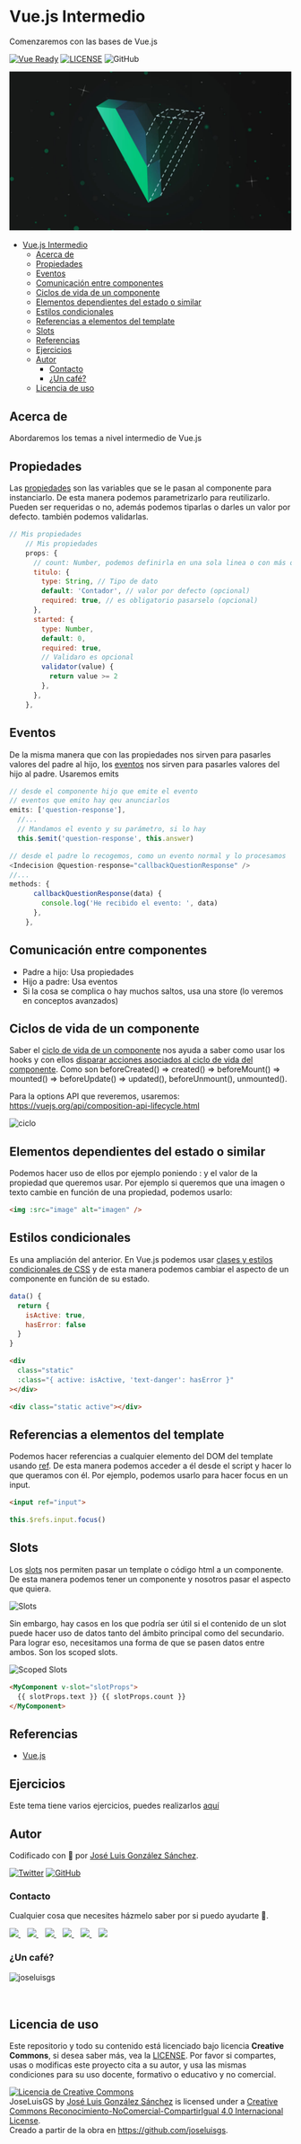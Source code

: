 # Vue.js Intermedio

Comenzaremos con las bases de Vue.js


[![Vue Ready](https://img.shields.io/badge/Code-Vue.js-%2342b983)](https://es.vuejs.org/)
[![LICENSE](https://img.shields.io/badge/License-CC-%23e64545)](https://joseluisgs.github.io/docs/license/)
![GitHub](https://img.shields.io/github/last-commit/joseluisgs/vue-profesores-madrid-2022-2022)

![Vue.js](../images/vue-intermedio.jpg)

- [Vue.js Intermedio](#vuejs-intermedio)
  - [Acerca de](#acerca-de)
  - [Propiedades](#propiedades)
  - [Eventos](#eventos)
  - [Comunicación entre componentes](#comunicación-entre-componentes)
  - [Ciclos de vida de un componente](#ciclos-de-vida-de-un-componente)
  - [Elementos dependientes del estado o similar](#elementos-dependientes-del-estado-o-similar)
  - [Estilos condicionales](#estilos-condicionales)
  - [Referencias a elementos del template](#referencias-a-elementos-del-template)
  - [Slots](#slots)
  - [Referencias](#referencias)
  - [Ejercicios](#ejercicios)
  - [Autor](#autor)
    - [Contacto](#contacto)
    - [¿Un café?](#un-café)
  - [Licencia de uso](#licencia-de-uso)

## Acerca de
Abordaremos los temas a nivel intermedio de Vue.js

## Propiedades
Las [propiedades](https://vuejs.org/guide/components/props.html#props) son las variables que se le pasan al componente para instanciarlo. De esta manera podemos parametrizarlo para reutilizarlo. Pueden ser requeridas o no, además podemos tiparlas o darles un valor por defecto. también podemos validarlas.

```js
// Mis propiedades
    // Mis propiedades
    props: {
      // count: Number, podemos definirla en una sola linea o con más opciones...
      titulo: {
        type: String, // Tipo de dato
        default: 'Contador', // valor por defecto (opcional)
        required: true, // es obligatorio pasarselo (opcional)
      },
      started: {
        type: Number,
        default: 0,
        required: true,
        // Validaro es opcional
        validator(value) {
          return value >= 2
        },
      },
    },
```

## Eventos

De la misma manera que con las propiedades nos sirven para pasarles valores del padre al hijo, los [eventos](https://vuejs.org/guide/components/events.html) nos sirven para pasarles valores del hijo al padre. Usaremos emits

```js
// desde el componente hijo que emite el evento
// eventos que emito hay qeu anunciarlos
emits: ['question-response'],
  //...
  // Mandamos el evento y su parámetro, si lo hay
  this.$emit('question-response', this.answer)
```

```js
// desde el padre lo recogemos, como un evento normal y lo procesamos
<Indecision @question-response="callbackQuestionResponse" />
//...
methods: {
      callbackQuestionResponse(data) {
        console.log('He recibido el evento: ', data)
      },
    },
```


## Comunicación entre componentes
- Padre a hijo: Usa propiedades
- Hijo a padre: Usa eventos
- Si la cosa se complica o hay muchos saltos, usa una store (lo veremos en conceptos avanzados)

## Ciclos de vida de un componente
Saber el [ciclo de vida de un componente](https://vuejs.org/guide/essentials/lifecycle.html) nos ayuda a saber como usar los hooks y con ellos [disparar acciones asociados al ciclo de vida del componente](https://vuejs.org/api/options-lifecycle.html). Como son beforeCreated() => created() => beforeMount() => mounted() => beforeUpdate() => updated(), beforeUnmount(), unmounted().

Para la options API que reveremos, usaremos: https://vuejs.org/api/composition-api-lifecycle.html

![ciclo](https://vuejs.org/assets/lifecycle.16e4c08e.png)



## Elementos dependientes del estado o similar
Podemos hacer uso de ellos por ejemplo poniendo : y el valor de la propiedad que queremos usar. Por ejemplo si queremos que una imagen o texto cambie en función de una propiedad, podemos usarlo:

```html
<img :src="image" alt="imagen" />
```

## Estilos condicionales
Es una ampliación del anterior. En Vue.js podemos usar [clases y estilos condicionales de CSS](https://vuejs.org/guide/essentials/class-and-style.html) y de esta manera podemos cambiar el aspecto de un componente en función de su estado.
```js
data() {
  return {
    isActive: true,
    hasError: false
  }
}
```
```html
<div
  class="static"
  :class="{ active: isActive, 'text-danger': hasError }"
></div>
```

```html
<div class="static active"></div>
```

## Referencias a elementos del template
Podemos hacer referencias a cualquier elemento del DOM del template usando [ref](https://vuejs.org/guide/essentials/template-refs.html). De esta manera podemos acceder a él desde el script y hacer lo que queramos con él. Por ejemplo, podemos usarlo para hacer focus en un input.

```html
<input ref="input">
```

```js
this.$refs.input.focus()
```

## Slots
Los [slots](https://vuejs.org/guide/components/slots.html#slots) nos permiten pasar un template o código html a un componente. De esta manera podemos tener un componente y nosotros pasar el aspecto que quiera.

![Slots](https://vuejs.org/assets/slots.dbdaf1e8.png)

Sin embargo, hay casos en los que podría ser útil si el contenido de un slot puede hacer uso de datos tanto del ámbito principal como del secundario. Para lograr eso, necesitamos una forma de que se pasen datos entre ambos. Son los scoped slots.

![Scoped Slots](https://vuejs.org/assets/scoped-slots.1c6d5876.svg)


```html
<MyComponent v-slot="slotProps">
  {{ slotProps.text }} {{ slotProps.count }}
</MyComponent>
```


## Referencias 
- [Vue.js](https://vuejs.org/guide/introduction.html)



## Ejercicios
Este tema tiene varios ejercicios, puedes realizarlos [aquí](./EJERCICIOS.md)

## Autor

Codificado con :sparkling_heart: por [José Luis González Sánchez](https://twitter.com/joseluisgonsan). 

[![Twitter](https://img.shields.io/twitter/follow/joseluisgonsan?style=social)](https://twitter.com/joseluisgonsan)
[![GitHub](https://img.shields.io/github/followers/joseluisgs?style=social)](https://github.com/joseluisgs)

### Contacto
<p>
  Cualquier cosa que necesites házmelo saber por si puedo ayudarte 💬.
</p>
<p>
 <a href="https://joseluisgs.github.io/" target="_blank">
        <img src="https://joseluisgs.github.io/img/favicon.png" 
    height="30">
    </a>  &nbsp;&nbsp;
    <a href="https://github.com/joseluisgs" target="_blank">
        <img src="https://distreau.com/github.svg" 
    height="30">
    </a> &nbsp;&nbsp;
        <a href="https://twitter.com/joseluisgonsan" target="_blank">
        <img src="https://i.imgur.com/U4Uiaef.png" 
    height="30">
    </a> &nbsp;&nbsp;
    <a href="https://www.linkedin.com/in/joseluisgonsan" target="_blank">
        <img src="https://upload.wikimedia.org/wikipedia/commons/thumb/c/ca/LinkedIn_logo_initials.png/768px-LinkedIn_logo_initials.png" 
    height="30">
    </a>  &nbsp;&nbsp;
    <a href="https://discordapp.com/users/joseluisgs#3560" target="_blank">
        <img src="https://logodownload.org/wp-content/uploads/2017/11/discord-logo-4-1.png" 
    height="30"> 
    </a> &nbsp;&nbsp;
    <a href="https://g.dev/joseluisgs" target="_blank">
        <img loading="lazy" src="https://googlediscovery.com/wp-content/uploads/google-developers.png" 
    height="30">
    </a>    
</p>

### ¿Un café?
<p><a href="https://www.buymeacoffee.com/joseluisgs"> <img align="left" src="https://cdn.buymeacoffee.com/buttons/v2/default-blue.png" height="48" alt="joseluisgs" /></a></p><br><br><br>

## Licencia de uso

Este repositorio y todo su contenido está licenciado bajo licencia **Creative Commons**, si desea saber más, vea la [LICENSE](https://joseluisgs.github.io/docs/license/). Por favor si compartes, usas o modificas este proyecto cita a su autor, y usa las mismas condiciones para su uso docente, formativo o educativo y no comercial.

<a rel="license" href="http://creativecommons.org/licenses/by-nc-sa/4.0/"><img alt="Licencia de Creative Commons" style="border-width:0" src="https://i.creativecommons.org/l/by-nc-sa/4.0/88x31.png" /></a><br /><span xmlns:dct="http://purl.org/dc/terms/" property="dct:title">JoseLuisGS</span> by <a xmlns:cc="http://creativecommons.org/ns#" href="https://joseluisgs.github.io/" property="cc:attributionName" rel="cc:attributionURL">José Luis González Sánchez</a> is licensed under a <a rel="license" href="http://creativecommons.org/licenses/by-nc-sa/4.0/">Creative Commons Reconocimiento-NoComercial-CompartirIgual 4.0 Internacional License</a>.<br />Creado a partir de la obra en <a xmlns:dct="http://purl.org/dc/terms/" href="https://github.com/joseluisgs" rel="dct:source">https://github.com/joseluisgs</a>.